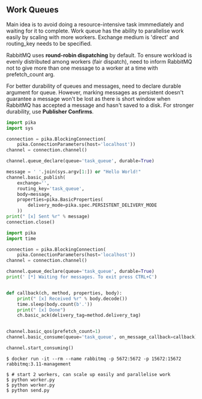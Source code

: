 ## Work Queues

Main idea is to avoid doing a resource-intensive task immmediately and waiting for it to complete. Work queue has the ability to parallelise work easily by scaling with more workers. Exchange medium is 'direct' and routing_key needs to be specified.

RabbitMQ uses **round-robin dispatching** by default. To ensure workload is evenly distributed among workers (fair dispatch), need to inform RabbitMQ not to give more than one message to a worker at a time with prefetch_count arg.

For better durability of queues and messages, need to declare durable argument for queue. However, marking messages as persistent doesn't guarantee a message won't be lost as there is short window when RabbitMQ has accepted a message and hasn't saved to a disk. For stronger durability, use **Publisher Confirms**.

```py
import pika
import sys

connection = pika.BlockingConnection(
    pika.ConnectionParameters(host='localhost'))
channel = connection.channel()

channel.queue_declare(queue='task_queue', durable=True)

message = ' '.join(sys.argv[1:]) or "Hello World!"
channel.basic_publish(
    exchange='',
    routing_key='task_queue',
    body=message,
    properties=pika.BasicProperties(
        delivery_mode=pika.spec.PERSISTENT_DELIVERY_MODE
    ))
print(" [x] Sent %r" % message)
connection.close()
```

```py
import pika
import time

connection = pika.BlockingConnection(
    pika.ConnectionParameters(host='localhost'))
channel = connection.channel()

channel.queue_declare(queue='task_queue', durable=True)
print(' [*] Waiting for messages. To exit press CTRL+C')


def callback(ch, method, properties, body):
    print(" [x] Received %r" % body.decode())
    time.sleep(body.count(b'.'))
    print(" [x] Done")
    ch.basic_ack(delivery_tag=method.delivery_tag)


channel.basic_qos(prefetch_count=1)
channel.basic_consume(queue='task_queue', on_message_callback=callback)

channel.start_consuming()
```

```console
$ docker run -it --rm --name rabbitmq -p 5672:5672 -p 15672:15672 rabbitmq:3.11-management

$ # start 2 workers, can scale up easily and parallelise work
$ python worker.py
$ python worker.py
$ python send.py
```
